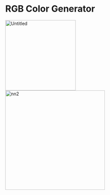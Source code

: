# RGB Color Generator

<img width="222" alt="Untitled" src="https://user-images.githubusercontent.com/55138445/187671504-ff1c83f3-508d-439d-9119-669ff985ad47.png">

<img width="314" alt="nn2" src="https://user-images.githubusercontent.com/55138445/187671532-ba016c6d-9766-42a6-abc6-6f2c4a687ddd.png">
